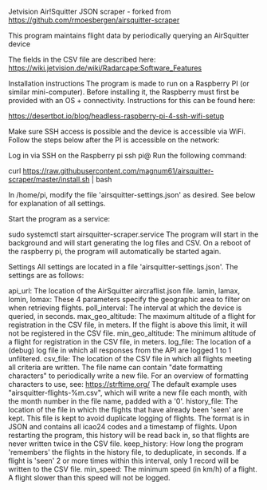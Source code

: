 Jetvision Air!Squitter JSON scraper - forked from https://github.com/rmoesbergen/airsquitter-scraper

This program maintains flight data by periodically querying an AirSquitter device

The fields in the CSV file are described here: https://wiki.jetvision.de/wiki/Radarcape:Software_Features

Installation instructions
The program is made to run on a Raspberry PI (or similar mini-computer). Before installing it, the Raspberry must first be provided with an OS + connectivity. Instructions for this can be found here:

https://desertbot.io/blog/headless-raspberry-pi-4-ssh-wifi-setup

Make sure SSH access is possible and the device is accessible via WiFi. Follow the steps below after the PI is accessible on the network:

Log in via SSH on the Raspberry pi
ssh pi@<ip adres pi>
Run the following command: 

curl https://raw.githubusercontent.com/magnum61/airsquitter-scraper/master/install.sh | bash

In /home/pi, modify the file 'airsquitter-settings.json' as desired. See below for explanation of all settings.

Start the program as a service:

sudo systemctl start airsquitter-scraper.service
The program will start in the background and will start generating the log files and CSV. On a reboot of the raspberry pi, the program will automatically be started again.

Settings
All settings are located in a file 'airsquitter-settings.json'. The settings are as follows:

api_url: The location of the AirSquitter aircraflist.json file.
lamin, lamax, lomin, lomax: These 4 parameters specify the geographic area to filter on when retrieving flights.
poll_interval: The interval at which the device is queried, in seconds.
max_geo_altitude: The maximum altitude of a flight for registration in the CSV file, in meters. If the flight is above this limit, it will not be registered in the CSV file.
min_geo_altitude: The minimum altitude of a flight for registration in the CSV file, in meters.
log_file: The location of a (debug) log file in which all responses from the API are logged 1 to 1 unfiltered.
csv_file: The location of the CSV file in which all flights meeting all criteria are written. The file name can contain "date formatting characters" to periodically write a new file. For an overview of formatting characters to use, see: https://strftime.org/ The default example uses "airsquitter-flights-%m.csv", which will write a new file each month, with the month number in the file name, padded with a '0'.
history_file: The location of the file in which the flights that have already been 'seen' are kept. This file is kept to avoid duplicate logging of flights. The format is in JSON and contains all icao24 codes and a timestamp of flights. Upon restarting the program, this history will be read back in, so that flights are never written twice in the CSV file.
keep_history: How long the program 'remembers' the flights in the history file, to deduplicate, in seconds. If a flight is 'seen' 2 or more times within this interval, only 1 record will be written to the CSV file.
min_speed: The minimum speed (in km/h) of a flight. A flight slower than this speed will not be logged.

